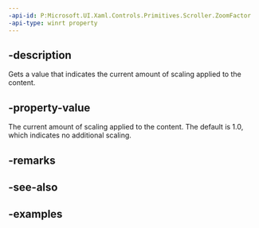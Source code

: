 ```yaml
---
-api-id: P:Microsoft.UI.Xaml.Controls.Primitives.Scroller.ZoomFactor
-api-type: winrt property
---
```


## -description

Gets a value that indicates the current amount of scaling applied to the content.

## -property-value

The current amount of scaling applied to the content. The default is 1.0, which indicates no additional scaling.

## -remarks

## -see-also

## -examples

